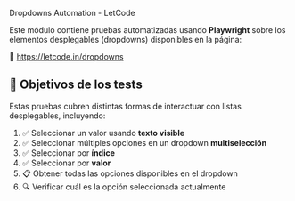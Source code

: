 Dropdowns Automation - LetCode

Este módulo contiene pruebas automatizadas usando **Playwright** sobre los elementos desplegables (dropdowns) disponibles en la página:

🔗 https://letcode.in/dropdowns

## 🎯 Objetivos de los tests

Estas pruebas cubren distintas formas de interactuar con listas desplegables, incluyendo:

1. ✅ Seleccionar un valor usando **texto visible**
2. ✅ Seleccionar múltiples opciones en un dropdown **multiselección**
3. ✅ Seleccionar por **índice**
4. ✅ Seleccionar por **valor**
5. 📋 Obtener todas las opciones disponibles en el dropdown
6. 🔍 Verificar cuál es la opción seleccionada actualmente


